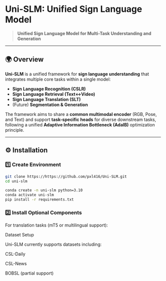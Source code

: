 # Uni-SLM: Unified Sign Language Model

> **Unified Sign Language Model for Multi-Task Understanding and Generation**

---

## 🌍 Overview

**Uni-SLM** is a unified framework for **sign language understanding** that integrates multiple core tasks within a single model:

- **Sign Language Recognition (CSLR)**  
- **Sign Language Retrieval (Text↔Video)**  
- **Sign Language Translation (SLT)**  
- (Future) **Segmentation & Generation**

The framework aims to share a **common multimodal encoder** (RGB, Pose, and Text) and support **task-specific heads** for diverse downstream tasks, following a unified **Adaptive Information Bottleneck (AdaIB)** optimization principle.

---


## ⚙️ Installation

### 1️⃣ Create Environment
```bash
git clone https://https://github.com/pxl416/Uni-SLM.git
cd uni-slm

conda create -n uni-slm python=3.10
conda activate uni-slm
pip install -r requirements.txt
```

### 2️⃣ Install Optional Components

For translation tasks (mT5 or multilingual support):

Dataset Setup

Uni-SLM currently supports datasets including:

CSL-Daily

CSL-News

BOBSL (partial support)

